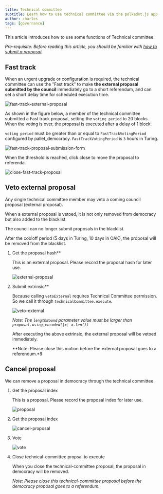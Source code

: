 ```yaml
---
title: Technical committee
subtitle: Learn how to use technical committee via the polkadot.js app
author: charles
tags: [governance]
---
```


This article introduces how to use some functions of Technical committee.

*Pre-requisite: Before reading this article, you should be familiar with [how to submit a proposal](/docs/gov-dev/governance-via-polkadotjs/#introduction).*

## Fast track

When an urgent upgrade or configuration is required, the technical committee can use the "Fast track" to make **the external proposal submitted by the council** immediately go to a short referendum, and can set a short delay time for scheduled execution time.

![fast-track-external-proposal](../../../assets/img/governance-guide-for-developer/fast-track-external-proposal.png)

As shown in the figure below, a member of the technical committee submitted a Fast track proposal, setting the `voting period` to 20 blocks. When the voting is over, the proposal is executed after a delay of 1 block.

`voting period` must be greater than or equal to `FastTrackVotingPeriod` configured by pallet_democracy. `FastTrackVotingPeriod` is `3` hours in Turing.

![fast-track-proposal-submission-form](../../../assets/img/governance-guide-for-developer/fast-track-proposal-submission-form.png)

When the threshold is reached, click close to move the proposal to referenda.

![close-fast-track-proposal](../../../assets/img/governance-guide-for-developer/close-fast-track-proposal.png)

## Veto external proposal

Any single technical committee member may veto a coming council proposal (external proposal). 

When a external proposal is vetoed, it is not only removed from democracy but also added to the blacklist.

The council can no longer submit proposals in the blacklist.

After the cooloff period (5 days in Turing, 10 days in OAK), the proposal will be removed from the blacklist.

1. Get the proposal hash**

	This is an external proposal. Please record the proposal hash for later use.

	![external-proposal](../../../assets/img/governance-guide-for-developer/technical-committee/veto-external/external-proposal.png)

1. Submit extrinsic**

	Because calling `vetoExternal` requires Technical Committee permission. So we call it through `technicalCommittee.execute`.

	![veto-external](../../../assets/img/governance-guide-for-developer/technical-committee/veto-external/veto-external.png)

	*Note: The `lengthBound` parameter value must be larger than `proposal.using_encoded(|x| x.len())`*

	After executing the above extrinsic, the external proposal will be vetoed immediately.

	**Note: Please close this motion before the external proposal goes to a referendum.*8

## Cancel proposal

We can remove a proposal in democracy through the technical committee.

1. Get the proposal index

	This is a proposal. Please record the proposal index for later use.

	![proposal](../../../assets/img/governance-guide-for-developer/technical-committee/cancel-proposal/proposal.png)

1. Get the proposal index

	![cancel-proposal](../../../assets/img/governance-guide-for-developer/technical-committee/cancel-proposal/cancel-proposal.png)

1. Vote

	![vote](../../../assets/img/governance-guide-for-developer/technical-committee/cancel-proposal/vote.png)

1. Close technical-committee propsal to execute

	When you close the technical-committee proposal, the proposal in democracy will be removed.

	*Note: Please close this technical-committee proposal before the democracy proposal goes to a referendum.*

